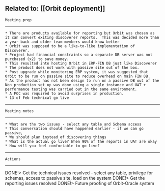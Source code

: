 Related to: [[Orbit deployment]]
---------------------------------------
    Meeting prep
---------------------------------------
    * There are products available for reporting but Orbit was chosen as it can convert exiting discoverer reports.  This was decided more than a year back and older team members would know better
    * Orbit was supposed to be a like-to-like implementation of Discoverer.
    * Project had financial constraints so a separate DB server was not purchased (x2) to save money.
    * This resulted into hosting Orbit in ERP-FIN DB just like Discoverer
    * The product does not work with passive site out of the box.
    * Post upgrade while monitoring ERP system, it was suggested that Orbit to be run on passive site to reduce overhead on main FIN DB.
    * As the product has not been design to run on a passive DB out of the Non production set up was done using a single instance and UAT + performance testing was carried out in the same environment.
    * A POC was required to avoid surprises in production.
    * 13 of Feb technical go live 

---------------------------------------
    Meeting notes
---------------------------------------
    * What are the two issues - select any table and Schema access 
    * This conversation should have happened earlier - if we can go passive,
    * We should plan instead of discovering things
    * What is the actual go live? When 90% of the reports in UAT are okay
    * How will you feel comfortable to go live?

---------------------------------------
    Actions
---------------------------------------
DONE!> Get the technical issues resolved - select any table, privilege for schemas, access to passive site, load on the system
DONE!> Get the reporting issues resolved
DONE!> Future proofing of Orbit-Oracle system 
